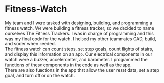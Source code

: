 # Fitness-Watch
My team and I were tasked with designing, building, and programming a fitness watch.
We were building a fitness tracker, so we decided to name ourselves The Fitness Trackers.
I was in charge of programming and this was my final code for the watch.  I helped my other teammates CAD, build, and soder when needed.  
The fitness watch can count steps, set step goals, count flights of stairs, and display this information on an app.
Our electrical components in our watch were a buzzer, acceleromter, and barometer.  I programmed the functions of these components in the code as well as the app.  
There are also functions in the app that allow the user reset data, set a step goal, and turn off or on the watch.  


